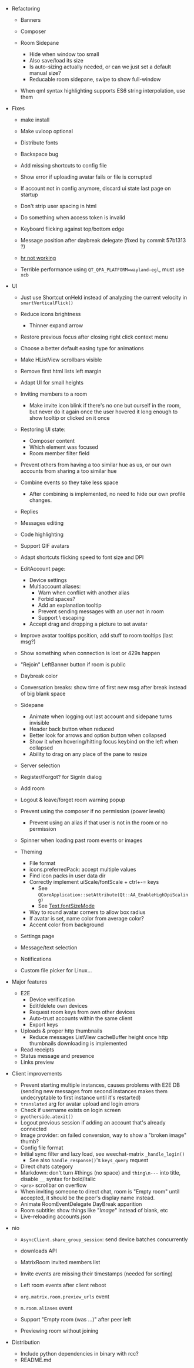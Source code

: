 - Refactoring
  - Banners
  - Composer

  - Room Sidepane
    - Hide when window too small
    - Also save/load its size
    - Is auto-sizing actually needed, or can we just set a default manual size?
    - Reducable room sidepane, swipe to show full-window

  - When qml syntax highlighting supports ES6 string interpolation, use them

- Fixes
  - make install
  - Make uvloop optional
  - Distribute fonts
  - Backspace bug
  - Add missing shortcuts to config file

  - Show error if uploading avatar fails or file is corrupted

  - If account not in config anymore, discard ui state last page on startup
  - Don't strip user spacing in html
  - Do something when access token is invalid
  - Keyboard flicking against top/bottom edge

  - Message position after daybreak delegate  (fixed by commit 57b1313 ?)
  - [hr not working](https://bugreports.qt.io/browse/QTBUG-74342)
  - Terrible performance using `QT_QPA_PLATFORM=wayland-egl`, must use `xcb`

- UI
  - Just use Shortcut onHeld instead of analyzing the current velocity
    in `smartVerticalFlick()`
  - Reduce icons brightness
    - Thinner expand arrow
  - Restore previous focus after closing right click context menu
  - Choose a better default easing type for animations
  - Make HListView scrollbars visible
  - Remove first html lists left margin
  - Adapt UI for small heights

  - Inviting members to a room
    - Make invite icon blink if there's no one but ourself in the room,
      but never do it again once the user hovered it long enough to show 
      tooltip or clicked on it once 

  - Restoring UI state:
    - Composer content
    - Which element was focused
    - Room member filter field

  - Prevent others from having a too similar hue as us, or our own accounts
    from sharing a too similar hue
  - Combine events so they take less space
    - After combining is implemented, no need to hide our own profile changes.
  - Replies
  - Messages editing
  - Code highlighting
  - Support GIF avatars
  - Adapt shortcuts flicking speed to font size and DPI

  - EditAccount page:
    - Device settings
    - Multiaccount aliases:
      - Warn when conflict with another alias
      - Forbid spaces?
      - Add an explanation tooltip
      - Prevent sending messages with an user not in room
      - Support \ escaping
    - Accept drag and dropping a picture to set avatar

  - Improve avatar tooltips position, add stuff to room tooltips (last msg?)
  - Show something when connection is lost or 429s happen
  - "Rejoin" LeftBanner button if room is public
  - Daybreak color
  - Conversation breaks: show time of first new msg after break instead of big
    blank space

  - Sidepane
    - Animate when logging out last account and sidepane turns invisible
    - Header back button when reduced
    - Better look for arrows and option button when collapsed
    - Show it when hovering/hitting focus keybind on the left when collapsed
    - Ability to drag on any place of the pane to resize

  - Server selection
  - Register/Forgot? for SignIn dialog
  - Add room
  - Logout & leave/forget room warning popup
  - Prevent using the composer if no permission (power levels)
    - Prevent using an alias if that user is not in the room or no permission
  - Spinner when loading past room events or images 

  - Theming
    - File format
    - icons.preferredPack: accept multiple values
    - Find icon packs in user data dir
    - Correctly implement uiScale/fontScale + ctrl+-= keys
      - See `QCoreApplication::setAttribute(Qt::AA_EnableHighDpiScaling)`
      - See [Text.fontSizeMode](https://doc.qt.io/qt-5/qml-qtquick-text.html#fontSizeMode-prop)
    - Way to round avatar corners to allow box radius
    - If avatar is set, name color from average color?
    - Accent color from background

  - Settings page
  - Message/text selection
  - Notifications

  - Custom file picker for Linux...

- Major features
  - E2E
    - Device verification
    - Edit/delete own devices
    - Request room keys from own other devices
    - Auto-trust accounts within the same client
    - Export keys
  - Uploads & proper http thumbnails
    - Reduce messages ListView cacheBuffer height once http thumbnails
      downloading is implemented 
  - Read receipts
  - Status message and presence
  - Links preview

- Client improvements
  - Prevent starting multiple instances, causes problems with E2E DB
    (sending new messages from second instances makes them undecryptable to
     first instance until it's restarted)
  - `translated` arg for avatar upload and login errors
  - Check if username exists on login screen
  - `pyotherside.atexit()`
  - Logout previous session if adding an account that's already connected
  - Image provider: on failed conversion, way to show a "broken image" thumb?
  - Config file format
  - Initial sync filter and lazy load, see weechat-matrix `_handle_login()`
    - See also `handle_response()`'s `keys_query` request
  - Direct chats category
  - Markdown: don't turn #things (no space) and `thing\n---` into title,
    disable `__` syntax for bold/italic
  - `<pre>` scrollbar on overflow
  - When inviting someone to direct chat, room is "Empty room" until accepted,
    it should be the peer's display name instead.
  - Animate RoomEventDelegate DayBreak apparition
  - Room subtitle: show things like "*Image*" instead of blank, etc
  - Live-reloading accounts.json

- nio
  - `AsyncClient.share_group_session`: send device batches concurrently

  - downloads API
  - MatrixRoom invited members list
  - Invite events are missing their timestamps (needed for sorting)
  - Left room events after client reboot
  - `org.matrix.room.preview_urls` event
  - `m.room.aliases` event
  - Support "Empty room (was ...)" after peer left
  - Previewing room without joining

- Distribution
  - Include python dependencies in binary with rcc?
  - README.md
